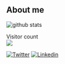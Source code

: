 
## About me

<p align="center">

![github stats](https://github-readme-stats.vercel.app/api?username=saifabusaleh&show_icons=true&count_private=true&theme=dark)

  Visitor count<br>
  <img src="https://profile-counter.glitch.me/saifabusaleh/count.svg" />
  
  [![Twitter](https://img.shields.io/badge/-Twitter-222222?style=flat-square&logo=twitter&logoColor=white&link=https://twitter.com/AbusalehSaif)](https://twitter.com/AbusalehSaif)
[![Linkedin](https://img.shields.io/badge/-LinkedIn-222222?style=flat-square&logo=Linkedin&logoColor=white&link=https://www.linkedin.com/in/saif-abusaleh/)](https://www.linkedin.com/in/saif-abusaleh/)
</p>

<!--
**saifabusaleh/saifabusaleh** is a ✨ _special_ ✨ repository because its `README.md` (this file) appears on your GitHub profile.

Here are some ideas to get you started:

- 🔭 I’m currently working on ...
- 🌱 I’m currently learning ...
- 👯 I’m looking to collaborate on ...
- 🤔 I’m looking for help with ...
- 💬 Ask me about ...
- 📫 How to reach me: ...
- 😄 Pronouns: ...
- ⚡ Fun fact: ...
-->
